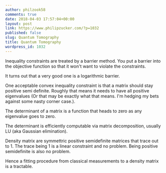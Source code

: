 ```yaml
---
author: philzook58
comments: true
date: 2018-04-03 17:57:04+00:00
layout: post
link: https://www.philipzucker.com/?p=1032
published: false
slug: Quantum Tomography
title: Quantum Tomography
wordpress_id: 1032
---
```


Inequality constraints are treated by a barrier method. You put a barrier into the objective function so that it won't want to violate the constraints.

It turns out that a very good one is a logarithmic barrier.

One acceptable convex inequality constraint is that a matrix should stay positive semi definite. Roughly that means it needs to have all positive eigenvalues (Or that may be exactly what that means. I'm hedging my bets against some nasty corner case.).

The determinant of a matrix is a function that heads to zero as any eigenvalue goes to zero.

The determinant is efficiently computable via matrix decomposition, usually LU (aka Gaussian elimination).



Density matrix are symmettric positive semidefinite matrices that trace out to 1. The trace being 1 is a linear constraint and no problem. Being positive semidefinite is also no problem.

Hence a fitting procedure from classical measurements to a density matrix is a tractable.
